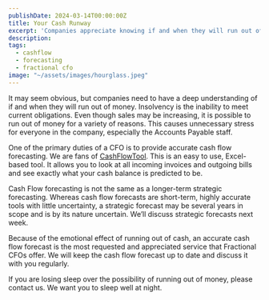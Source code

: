 ```yaml
---
publishDate: 2024-03-14T00:00:00Z
title: Your Cash Runway
excerpt: 'Companies appreciate knowing if and when they will run out of money.  This is the most requested services of Fractional CFOs.'
description: 
tags:
  - cashflow
  - forecasting
  - fractional cfo
image: "~/assets/images/hourglass.jpeg"
---
```


It may seem obvious, but companies need to have a deep understanding of if and when they will run out of money.  Insolvency is the inability to meet current obligations.  Even though sales may be increasing, it is possible to run out of money for a variety of reasons.   This causes unnecessary stress for everyone in the company, especially the Accounts Payable staff.

One of the primary duties of a CFO is to provide accurate cash flow forecasting.   We are fans of [CashFlowTool](https://www.cashflowtool.com/).  This is an easy to use, Excel-based tool.   It allows you to look at all incoming invoices and outgoing bills and see exactly what your cash balance is predicted to be.

Cash Flow forecasting is not the same as a longer-term strategic forecasting.  Whereas cash flow forecasts are short-term, highly accurate tools with little uncertainty, a strategic forecast may be several years in scope and is by its nature uncertain.   We’ll discuss strategic forecasts next week.

Because of the emotional effect of running out of cash, an accurate cash flow forecast is the most requested and appreciated service that Fractional CFOs offer.   We will keep the cash flow forecast up to date and discuss it with you regularly.

If you are losing sleep over the possibility of running out of money, please contact us.  We want you to sleep well at night.
